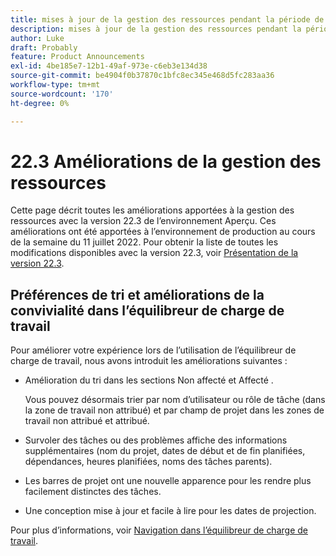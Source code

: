 ```yaml
---
title: mises à jour de la gestion des ressources pendant la période de publication de la version 22.3
description: mises à jour de la gestion des ressources pendant la période de publication de la version 22.3
author: Luke
draft: Probably
feature: Product Announcements
exl-id: 4be185e7-12b1-49af-973e-c6eb3e134d38
source-git-commit: be4904f0b37870c1bfc8ec345e468d5fc283aa36
workflow-type: tm+mt
source-wordcount: '170'
ht-degree: 0%

---
```


# 22.3 Améliorations de la gestion des ressources

Cette page décrit toutes les améliorations apportées à la gestion des ressources avec la version 22.3 de l’environnement Aperçu. Ces améliorations ont été apportées à l’environnement de production au cours de la semaine du 11 juillet 2022. Pour obtenir la liste de toutes les modifications disponibles avec la version 22.3, voir [Présentation de la version 22.3](../../../product-announcements/product-releases/22.3-release-activity/22-3-release-overview.md).

## Préférences de tri et améliorations de la convivialité dans l’équilibreur de charge de travail

Pour améliorer votre expérience lors de l’utilisation de l’équilibreur de charge de travail, nous avons introduit les améliorations suivantes :

* Amélioration du tri dans les sections Non affecté et Affecté .

   Vous pouvez désormais trier par nom d’utilisateur ou rôle de tâche (dans la zone de travail non attribué) et par champ de projet dans les zones de travail non attribué et attribué.

* Survoler des tâches ou des problèmes affiche des informations supplémentaires (nom du projet, dates de début et de fin planifiées, dépendances, heures planifiées, noms des tâches parents).

* Les barres de projet ont une nouvelle apparence pour les rendre plus facilement distinctes des tâches.

* Une conception mise à jour et facile à lire pour les dates de projection.


Pour plus d’informations, voir [Navigation dans l’équilibreur de charge de travail](/help/quicksilver/resource-mgmt/workload-balancer/navigate-the-workload-balancer.md).

